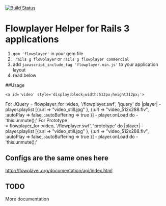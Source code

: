 [![Build Status](https://travis-ci.org/scottdavis/flowplayer-gem.png?branch=master)](https://travis-ci.org/scottdavis/flowplayer-gem)
# Flowplayer Helper for Rails 3 applications

1. `gem 'flowplayer'` in your gem file
2. ` rails g flowplayer` or `rails g flowplayer commercial`
3. add `javascript_include_tag 'flowplayer.min.js'` to your application layout
4. read below

##Usage

    <a id='video' style='display:block;width:512px;height312px;'>
    
  For JQuery
    = flowplayer_for :video, '/flowplayer.swf', 'jquery' do |player|
      - player.playlist [{:url => "video_still.jpg" }, {:url => "video_512x288.flv", :autoPlay => false, :autoBuffering => true }]
      - player.onLoad do
        - 'this.unmute();'
  For Prototype    
    = flowplayer_for :video, '/flowplayer.swf', 'prototype' do |player|
      - player.playlist [{:url => "video_still.jpg" }, {:url => "video_512x288.flv", :autoPlay => false, :autoBuffering => true }]
      - player.onLoad do
        - 'this.unmute();'
        
## Configs are the same ones here
  
  http://flowplayer.org/documentation/api/index.html

## TODO 
  More documentation
